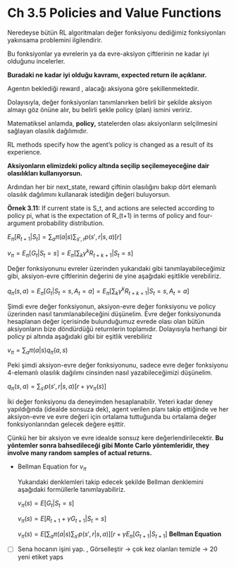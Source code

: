 # Ch 3.5 Policies and Value Functions

Neredeyse bütün RL algoritmaları değer fonksiyonu dediğimiz fonksiyonları yakınsama problemini ilgilendirir.

Bu fonksiyonlar ya evrelerin ya da evre-aksiyon çiftlerinin ne kadar iyi olduğunu incelerler.

**************Buradaki ne kadar iyi olduğu kavramı, expected return ile açıklanır.**************

Agentın beklediği reward , alacağı aksiyona göre şekillenmektedir. 

Dolayısıyla, değer fonksiyonları tanımlanırken belirli bir şekilde aksiyon almayı göz önüne alır, bu belirli şekle policy (plan) ismini veririz.

Matematiksel anlamda, **************policy,************** statelerden olası aksiyonların selçilmesini sağlayan olasılık dağılımıdır.

RL methods specify how the agent’s policy is changed as a result of its experience.

**Aksiyonların elimizdeki policy altında seçilip seçilemeyeceğine dair olasılıkları kullanıyorsun.**

Ardından her bir next_state, reward çiftinin olasılığını bakıp dört elemanlı olasılık dağılımını kullanarak istediğin değeri buluyorsun.

****************Örnek 3.11:**************** If current state is S_t, and actions are selected according to policy pi, what is the expectation of R_(t+1) in terms of policy and four-argument probability distribution.

$E_\pi[R_{t+1} | S_t] = \sum_a \pi(a|s) \sum_{s',r} p(s',r | s,a) [r]$

$v_\pi = E_\pi[G_t | S_t = s] = E_\pi[\sum_k \gamma^kR_{t+k+1} | S_t = s]$ 

Değer fonksiyonunu evreler üzerinden yukarıdaki gibi tanımlayabileceğimiz gibi, aksiyon-evre çiftlerinin değerini de yine aşağıdaki eşitlikle verebiliriz.

$q_\pi(s,a) = E_\pi[G_t | S_t = s, A_t = a] = E_\pi[\sum_k \gamma^kR_{t+k+1} | S_t = s, A_t = a]$

Şimdi evre değer fonksiyonun, aksiyon-evre değer fonksiyonu ve policy üzerinden nasıl tanımlanabileceğini düşünelim. Evre değer fonksiyonunda hesaplanan değer içerisinde bulunduğumuz evrede olası olan bütün aksiyonların bize döndürdüğü returnlerin toplamıdır. Dolayısıyla herhangi bir policy pi altında aşağıdaki gibi bir eşitlik verebiliriz

$v_\pi = \sum_a \pi(a|s)q_\pi(a,s)$

Peki şimdi aksiyon-evre değer fonksiyonunu, sadece evre değer fonksiyonu 4-elemanlı olasılık dağılımı cinsinden nasıl yazabileceğimizi düşünelim. 

$q_\pi(s,a) = \sum_{s'} p(s', r|s,a) [r + \gamma v_\pi(s)]$

İki değer fonksiyonu da deneyimden hesaplanabilir. Yeteri kadar deney yapıldığında (idealde sonsuza dek), agent verilen planı takip ettiğinde ve her aksiyon-evre ve evre değeri için ortalama tuttuğunda bu ortalama değer fonksiyonlarından gelecek değere eşittir.

Çünkü her bir aksiyon ve evre idealde sonsuz kere değerlendirilecektir. ********Bu yöntemler sonra bahsedileceği gibi Monte Carlo yöntemleridir, they involve many random samples of actual returns.********

- Bellman Equation for $v_\pi$
    
    Yukarıdaki denklemleri takip edecek şekilde Bellman denklemini aşağıdaki formüllerle tanımlayabiliriz.
    
    $v_\pi(s) = E[ G_t | S_t = s ]$
    
    $v_\pi(s) = E[ R_{t+1} + \gamma G_{t+1} | S_t = s ]$
    
    $v_\pi(s) = E[\sum_a \pi(a|s) \sum_{s'}p(s',r | s,a) ][r+\gamma E_\pi[G_{t+1} | S_{t+1}]$ **************Bellman Equation**************
    
- [ ]  Sena hocanın işini yap. , Görselleştir → çok kez olanları temizle → 20 yeni etiket yaps